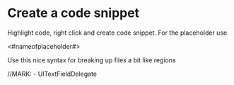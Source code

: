 # Create a code snippet

Highlight code, right click and create code snippet.  For the placeholder use

<#nameofplaceholder#>

Use this nice syntax for breaking up files a bit like regions

//MARK: - UITextFieldDelegate